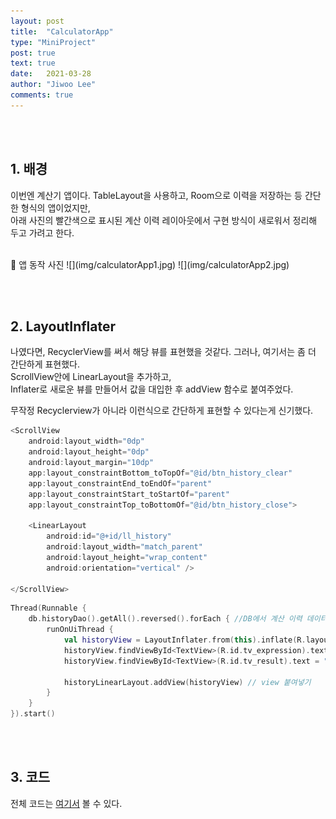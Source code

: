 ```yaml
---
layout: post
title:  "CalculatorApp"
type: "MiniProject"
post: true
text: true
date:   2021-03-28
author: "Jiwoo Lee"
comments: true
---
```


<br><br>
## 1. 배경
이번엔 계산기 앱이다. TableLayout을 사용하고, Room으로 이력을 저장하는 등 간단한 형식의 앱이었지만,<br>
아래 사진의 빨간색으로 표시된 계산 이력 레이아웃에서 구현 방식이 새로워서 정리해 두고 가려고 한다.

<br>
🔽 앱 동작 사진
![](img/calculatorApp1.jpg) ![](img/calculatorApp2.jpg)

<br><br>

## 2. LayoutInflater
나였다면, RecyclerView를 써서 해당 뷰를 표현했을 것같다. 그러나, 여기서는 좀 더 간단하게 표현했다.<br>
ScrollView안에 LinearLayout을 추가하고, <br>
Inflater로 새로운 뷰를 만들어서 값을 대입한 후 addView 함수로 붙여주었다.<br>

무작정 Recyclerview가 아니라 이런식으로 간단하게 표현할 수 있다는게 신기했다.

```kotlin
<ScrollView
    android:layout_width="0dp"
    android:layout_height="0dp"
    android:layout_margin="10dp"
    app:layout_constraintBottom_toTopOf="@id/btn_history_clear"
    app:layout_constraintEnd_toEndOf="parent"
    app:layout_constraintStart_toStartOf="parent"
    app:layout_constraintTop_toBottomOf="@id/btn_history_close">

    <LinearLayout
        android:id="@+id/ll_history"
        android:layout_width="match_parent"
        android:layout_height="wrap_content"
        android:orientation="vertical" />

</ScrollView>
```

``` kotlin
Thread(Runnable {
    db.historyDao().getAll().reversed().forEach { //DB에서 계산 이력 데이터 불러오기
        runOnUiThread {
            val historyView = LayoutInflater.from(this).inflate(R.layout.history_row, null, false)
            historyView.findViewById<TextView>(R.id.tv_expression).text = it.expression
            historyView.findViewById<TextView>(R.id.tv_result).text = " ${it.result}" //값 대입

            historyLinearLayout.addView(historyView) // view 붙여넣기
        }
    }
}).start()
```

<br><br>
## 3. 코드
전체 코드는 [여기서](https://github.com/jwl-97/Android_calculatorApp) 볼 수 있다.
<br><br>

